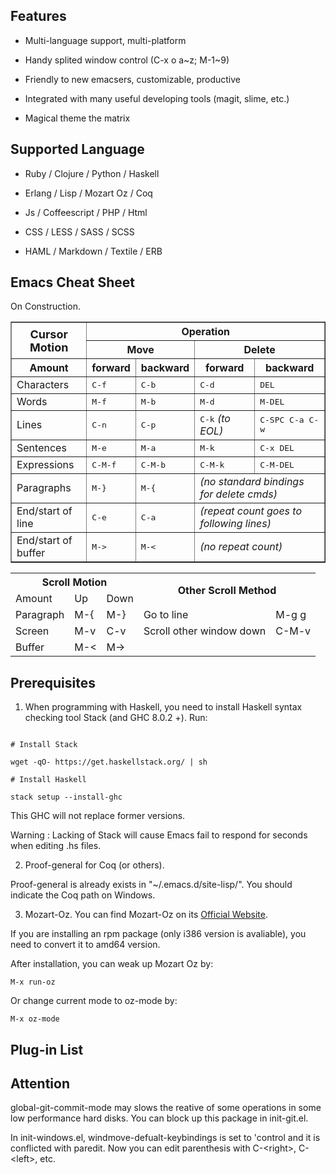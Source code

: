 ## Features

* Multi-language support, multi-platform

* Handy splited window control (C-x o a\~z; M-1\~9)

* Friendly to new emacsers, customizable, productive

* Integrated with many useful developing tools (magit, slime, etc.)

* Magical theme the matrix

## Supported Language

* Ruby / Clojure / Python / Haskell 

* Erlang / Lisp / Mozart Oz / Coq

* Js / Coffeescript / PHP / Html

* CSS / LESS / SASS / SCSS

* HAML / Markdown / Textile / ERB

## Emacs Cheat Sheet

On Construction.
<tr>
  <td valign=top>
    <table border>
      <tr>
	<th rowspan=2><font size=+1>Cursor<br>Motion</font></th>
	<th colspan=4>Operation</th>
      </tr>
      <tr>
	<th colspan=2>Move</th>
	<th colspan=2>Delete</th>
      </tr>
      <tr>
	<th>Amount</th>
	<th>forward</th>
	<th>backward</th>
	<th>forward</th>
	<th>backward</th>
      </tr>
      <tr>
	<td>Characters</td>
	<td><tt>C-f</tt></td>
	<td><tt>C-b</tt></td>
	<td><tt>C-d</tt></td>
	<td><tt>DEL</tt></td>
      </tr>
      <tr>
	<td>Words</td>
	<td><tt>M-f</tt></td>
	<td><tt>M-b</tt></td>
	<td><tt>M-d</tt></td>
	<td><tt>M-DEL</tt></td>
      </tr>
      <tr>
	<td>Lines</td>
	<td><tt>C-n</tt></td>
	<td><tt>C-p</tt></td>
	<td><tt>C-k</tt> <i>(to EOL)</i></td>
	<td><tt>C-SPC C-a C-w</tt></td>
      </tr>
      <tr>
	<td>Sentences</td>
	<td><tt>M-e</tt></td>
	<td><tt>M-a</tt></td>
	<td><tt>M-k</tt></td>
	<td><tt>C-x&nbsp;DEL</tt></td>
      </tr>
      <tr>
	<td>Expressions</td>
	<td><tt>C-M-f</tt></td>
	<td><tt>C-M-b</tt></td>
	<td><tt>C-M-k</tt></td>
	<td><tt>C-M-DEL</tt></td>
      </tr>
      <tr>
	<td>Paragraphs</td>
	<td><tt>M-}</tt></td>
	<td><tt>M-{</tt></td>
	<td colspan=2><i>(no standard bindings for delete
	    cmds)</i></td>
      </tr>
      <tr>
	<td>End/start of line</td>
	<td><tt>C-e</tt></td>
	<td><tt>C-a</tt></td>
	<td colspan=2><i>(repeat count goes to following
	    lines)</i></td>
      </tr>
      <tr>
	<td>End/start of buffer</td>
	<td><tt>M-&gt;</tt></td>
	<td><tt>M-&lt;</tt></td>
	<td colspan=2><i>(no repeat count)</i></td>
      </tr>
    </table>
  </td>

  <table>
    <tr>
      <th colspan="3">Scroll Motion</th>
      <th colspan="2" rowspan="2">Other Scroll Method</th>
    </tr>
    <tr>
      <td>Amount</td>
      <td>Up</td>
      <td>Down</td>
    </tr>
    <tr>
      <td>Paragraph</td>
      <td>M-{</td>    <td>M-}</td>
      <td>Go to line</td>
      <td>M-g g</td>
    </tr>
    <tr>
      <td>Screen</td>
      <td>M-v</td>
      <td>C-v</td>
      <td>Scroll other window down</td>
      <td>C-M-v</td>
    </tr>
    <tr>
      <td>Buffer</td>
      <td>M-&lt;</td>
      <td>M-&gt;</td>
      <td></td>
      <td></td>
    </tr>
  </table>
</tr>

## Prerequisites

1. When programming with Haskell, you need to install Haskell syntax checking tool Stack (and GHC 8.0.2 +). Run:

```shell

# Install Stack

wget -qO- https://get.haskellstack.org/ | sh

# Install Haskell

stack setup --install-ghc

```
This GHC will not replace former versions.

Warning : Lacking of Stack will cause Emacs fail to respond for seconds when editing .hs files.

2. Proof-general for Coq (or others).


Proof-general is already exists in "~/.emacs.d/site-lisp/". You should indicate the Coq path on Windows.

3. Mozart-Oz. You can find Mozart-Oz on its <a href="https://mozart.github.io/mozart-v1/doc-1.4.0/install/index.html">Official Website</a>.

If you are installing an rpm package (only i386 version is avaliable), you need to convert it to amd64 version.

After installation, you can weak up Mozart Oz by:

```elisp
M-x run-oz
```

Or change current mode to oz-mode by:

```elisp
M-x oz-mode
```

## Plug-in List

## Attention

global-git-commit-mode may slows the reative of some operations in some low performance hard disks. You can block up this package in init-git.el.

In init-windows.el, windmove-defualt-keybindings is set to 'control and it is conflicted with paredit. Now you can edit parenthesis with C-\<right\>, C-\<left\>, etc.
    



  

